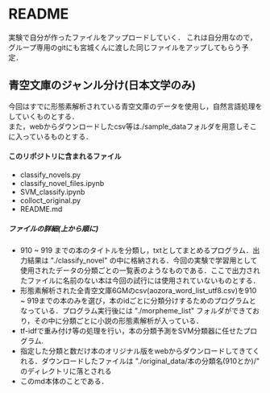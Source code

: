 # README

実験で自分が作ったファイルをアップロードしていく．
これは自分用なので，グループ専用のgitにも宮城くんに渡した同じファイルをアップしてもらう予定．

## 青空文庫のジャンル分け(日本文学のみ)

今回はすでに形態素解析されている青空文庫のデータを使用し，自然言語処理をしていくものとする．  
また，webからダウンロードしたcsv等は./sample_dataフォルダを用意しそこに入っているものとする．

#### このリポジトリに含まれるファイル 

* classify_novels.py
* classify\_novel\_files.ipynb
* SVM_classify.ipynb
* colloct_original.py
* README.md

##### ファイルの詳細(上から順に)

* 910 ~ 919 までの本のタイトルを分類し，txtとしてまとめるプログラム．出力結果は "./classify_novel" の中に格納される．今回の実験で学習用として使用されたデータの分類ごとの一覧表のようなものである．ここで出力されたファイルに名前のない本は今回の試行には使用されていないものとする．
* 形態素解析された全青空文庫6GMのcsv(aozora\_word\_list\_utf8.csv)を910 ~ 919までの本のみを選び，本のidごとに分類分けするためのプログラムとなっている．プログラム実行後には "./morpheme_list" フォルダができており，その中に分類ごとに小説の形態素解析が入っている．
* tf-idfで重み付け等の処理を行い，本の分類予測をSVM分類器に任せたプログラム.
* 指定した分類と数だけ本のオリジナル版をwebからダウンロードしてきてくれる．ダウンロードしたファイルは  "./original_data/本の分類名(910とか)/" のディレクトリに落とされる
* このmd本体のことである．